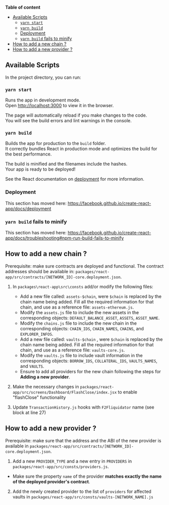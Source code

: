 **Table of content**

- [Available Scripts](#available-scripts)
  - [`yarn start`](#yarn-start)
  - [`yarn build`](#yarn-build)
  - [Deployment](#deployment)
  - [`yarn build` fails to minify](#yarn-build-fails-to-minify)
- [How to add a new chain ?](#how-to-add-a-new-chain-)
- [How to add a new provider ?](#how-to-add-a-new-provider-)

## Available Scripts

In the project directory, you can run:

### `yarn start`

Runs the app in development mode.<br>
Open [http://localhost:3000](http://localhost:3000) to view it in the browser.

The page will automatically reload if you make changes to the code.<br>
You will see the build errors and lint warnings in the console.

### `yarn build`

Builds the app for production to the `build` folder.<br />
It correctly bundles React in production mode and optimizes the build for the best performance.

The build is minified and the filenames include the hashes.<br />
Your app is ready to be deployed!

See the React documentation on [deployment](https://facebook.github.io/create-react-app/docs/deployment) for more information.

### Deployment

This section has moved here: https://facebook.github.io/create-react-app/docs/deployment

### `yarn build` fails to minify

This section has moved here: https://facebook.github.io/create-react-app/docs/troubleshooting#npm-run-build-fails-to-minify

## How to add a new chain ?

Prerequisite: make sure contracts are deployed and functional. The contract addresses should be available in: `packages/react-app/src/contracts/[NETWORK_ID]-core.deployment.json`.

1. In `packages\react-app\src\consts` add/or modify the following files:

   - Add a new file called: `assets-$chain`, were `$chain` is replaced by the chain name being added. Fill all the required information for that chain, and use as a reference file: `assets-ethereum.js`.
   - Modify the `assets.js` file to include the new assets in the corresponding objects: `DEFAULT_BALANCE_ASSET`, `ASSETS`, `ASSET_NAME`.
   - Modify the `chains.js` file to include the new chain in the corresponding objects: `CHAIN_IDS`, `CHAIN_NAMES`, `CHAINS`, and `EXPLORER_INFOS`.
   - Add a new file called: `vaults-$chain` , were `$chain` is replaced by the chain name being added. Fill all the required information for that chain, and use as a reference file: `vaults-core.js`.
   - Modify the `vaults.js` file to include vault information in the corresponding objects: `BORROW_IDS`, `COLLATERAL_IDS`, `VAULTS_NAMES`, and `VAULTS`.
   - Ensure to add all providers for the new chain following the steps for **Adding a new provider**.

2. Make the necessary changes in `packages/react-app/src/screens/Dashboard/FlashClose/index.jsx` to enable "flashClose" functionality
3. Update `TransactionHistory.js` hooks with `F2Fliquidator` name (see block at line 27)

## How to add a new provider ?

Prerequisite: make sure that the address and the ABI of the new provider is available in `packages/react-app/src/contracts/[NETWORK_ID]-core.deployment.json`.

1. Add a new `PROVIDER_TYPE` and a new entry in `PROVIDERS` in `packages/react-app/src/consts/providers.js`.

- Make sure the property `name` of the provider **matches exactly the name of the deployed provider's contract**.

2. Add the newly created provider to the list of `providers` for affected vaults in `packages/react-app/src/consts/vaults-[NETWORK_NAME].js`
